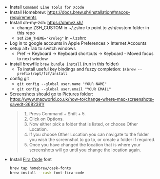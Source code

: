 - Install `Command Line Tools for Xcode`
- Install Homebrew: https://docs.brew.sh/Installation#macos-requirements
- Install oh-my-zsh: https://ohmyz.sh/
  - change ZSH_CUSTOM in ~/.zshrc to point to zsh/custom folder in this repo
  - set `ZSH_THEME="kroleg"` in ~/.zshrc
- Log in to google accounts in Apple Preferences > Internet Accounts
- setup alt+Tab to switch windows
  - Pref -> Keyboard -> Keyboard shortcuts -> Keyboard - Moved focus to next window
- install brewfile
  `brew bundle install` (run in this folder)
  - To install useful key bindings and fuzzy completion:
    `$(brew --prefix)/opt/fzf/install`
- config git
  - `git config --global user.name "YOUR NAME"`
  - `git config --global user.email "YOUR EMAIL"`
- Screenshots should go to Pictures folder: https://www.macworld.co.uk/how-to/change-where-mac-screenshots-savedt-3682381/
  > 1. Press Command + Shift + 5.
  > 2. Click on Options.
  > 3. Now either pick a folder that is listed, or choose Other Location.
  > 4. If you choose Other Location you can navigate to the folder you wish the screenshot to go to, or create a folder if required.
  > 5. Once you have changed the location that is where your screenshots will go until you change the location again.
- Install [Fira Code](https://github.com/tonsky/FiraCode) font
  ```bash
  brew tap homebrew/cask-fonts
  brew install --cask font-fira-code
  ```
